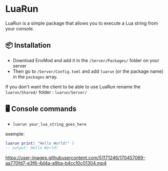 # LuaRun
LuaRun is a simple package that allows you to execute a Lua string from your console.

## 📦 Installation
- Download EnvMod and add it in the `/Server/Packages/` folder on your server
- Then go to `/Server/Config.toml` and add `luarun` (or the package name) in the `packages` array.

If you don't want the client to be able to use LuaRun rename the `luarun/Shared/` folder : `luarun/Server/`

## 🖥️ Console commands
- `luarun your_lua_string_goes_here`

exemple:
```lua
luarun print( "Hello World!" )
-- output: Hello World!
```

https://user-images.githubusercontent.com/51171246/170457069-aa770fd7-e3f6-4d4a-a9ba-b4cc10c01304.mp4
